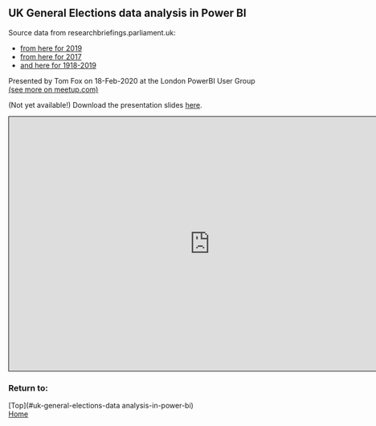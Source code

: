 <style> iframe { border: 1px solid black; width: 800px; height: 506px; } </style>

## UK General Elections data analysis in Power BI
Source data from researchbriefings.parliament.uk:
- [from here for 2019](https://researchbriefings.parliament.uk/ResearchBriefing/Summary/CBP-8749)
- [from here for 2017](https://researchbriefings.parliament.uk/ResearchBriefing/Summary/CBP-7979)
- [and here for 1918-2019](https://researchbriefings.parliament.uk/ResearchBriefing/Summary/CBP-7529)

Presented by Tom Fox on 18-Feb-2020 at the London PowerBI User Group [(see more on meetup.com)](https://www.meetup.com/London-PUG/events/268422933/)

(Not yet available!) Download the presentation slides [here](https://beyondpowerbi.com/downloads/placeholder.txt).

<iframe id="iframe-ge" title="GeneralElectionsAnalysis" importance="low" allow="fullscreen" 
src="https://app.powerbi.com/view?r="></iframe>

### Return to: 
[Top](#uk-general-elections-data analysis-in-power-bi)  
[Home](/.)
